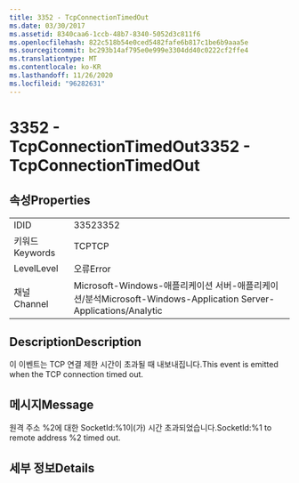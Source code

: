 ```yaml
---
title: 3352 - TcpConnectionTimedOut
ms.date: 03/30/2017
ms.assetid: 8340caa6-1ccb-48b7-8340-5052d3c811f6
ms.openlocfilehash: 822c518b54e0ced5482fafe6b817c1be6b9aaa5e
ms.sourcegitcommit: bc293b14af795e0e999e3304dd40c0222cf2ffe4
ms.translationtype: MT
ms.contentlocale: ko-KR
ms.lasthandoff: 11/26/2020
ms.locfileid: "96282631"
---
```

# <a name="3352---tcpconnectiontimedout"></a><span data-ttu-id="d6a8a-102">3352 - TcpConnectionTimedOut</span><span class="sxs-lookup"><span data-stu-id="d6a8a-102">3352 - TcpConnectionTimedOut</span></span>

## <a name="properties"></a><span data-ttu-id="d6a8a-103">속성</span><span class="sxs-lookup"><span data-stu-id="d6a8a-103">Properties</span></span>  
  
|||  
|-|-|  
|<span data-ttu-id="d6a8a-104">ID</span><span class="sxs-lookup"><span data-stu-id="d6a8a-104">ID</span></span>|<span data-ttu-id="d6a8a-105">3352</span><span class="sxs-lookup"><span data-stu-id="d6a8a-105">3352</span></span>|  
|<span data-ttu-id="d6a8a-106">키워드</span><span class="sxs-lookup"><span data-stu-id="d6a8a-106">Keywords</span></span>|<span data-ttu-id="d6a8a-107">TCP</span><span class="sxs-lookup"><span data-stu-id="d6a8a-107">TCP</span></span>|  
|<span data-ttu-id="d6a8a-108">Level</span><span class="sxs-lookup"><span data-stu-id="d6a8a-108">Level</span></span>|<span data-ttu-id="d6a8a-109">오류</span><span class="sxs-lookup"><span data-stu-id="d6a8a-109">Error</span></span>|  
|<span data-ttu-id="d6a8a-110">채널</span><span class="sxs-lookup"><span data-stu-id="d6a8a-110">Channel</span></span>|<span data-ttu-id="d6a8a-111">Microsoft-Windows-애플리케이션 서버-애플리케이션/분석</span><span class="sxs-lookup"><span data-stu-id="d6a8a-111">Microsoft-Windows-Application Server-Applications/Analytic</span></span>|  
  
## <a name="description"></a><span data-ttu-id="d6a8a-112">Description</span><span class="sxs-lookup"><span data-stu-id="d6a8a-112">Description</span></span>  

 <span data-ttu-id="d6a8a-113">이 이벤트는 TCP 연결 제한 시간이 초과될 때 내보내집니다.</span><span class="sxs-lookup"><span data-stu-id="d6a8a-113">This event is emitted when the TCP connection timed out.</span></span>  
  
## <a name="message"></a><span data-ttu-id="d6a8a-114">메시지</span><span class="sxs-lookup"><span data-stu-id="d6a8a-114">Message</span></span>  

 <span data-ttu-id="d6a8a-115">원격 주소 %2에 대한 SocketId:%1이(가) 시간 초과되었습니다.</span><span class="sxs-lookup"><span data-stu-id="d6a8a-115">SocketId:%1 to remote address %2 timed out.</span></span>  
  
## <a name="details"></a><span data-ttu-id="d6a8a-116">세부 정보</span><span class="sxs-lookup"><span data-stu-id="d6a8a-116">Details</span></span>
